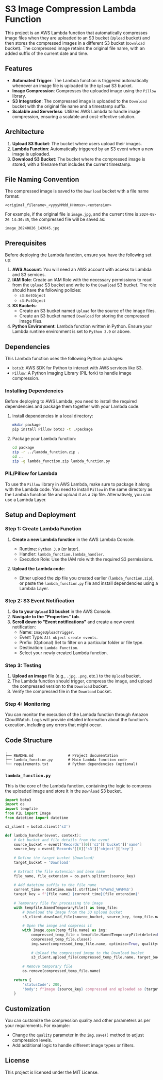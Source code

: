 # S3 Image Compression Lambda Function

This project is an AWS Lambda function that automatically compresses image files when they are uploaded to an S3 bucket (`Upload` bucket) and then stores the compressed images in a different S3 bucket (`Download` bucket). The compressed image retains the original file name, with an added suffix of the current date and time.

## Features

- **Automated Trigger**: The Lambda function is triggered automatically whenever an image file is uploaded to the `Upload` S3 bucket.
- **Image Compression**: Compresses the uploaded image using the `Pillow` library.
- **S3 Integration**: The compressed image is uploaded to the `Download` bucket with the original file name and a timestamp suffix.
- **Scalable and Serverless**: Utilizes AWS Lambda to handle image compression, ensuring a scalable and cost-effective solution.

## Architecture

1. **Upload S3 Bucket**: The bucket where users upload their images.
2. **Lambda Function**: Automatically triggered by an S3 event when a new image is uploaded.
3. **Download S3 Bucket**: The bucket where the compressed image is stored, with a filename that includes the current timestamp.

## File Naming Convention

The compressed image is saved to the `Download` bucket with a file name format:
```
<original_filename>_<yyyyMMdd_HHmmss>.<extension>
```
For example, if the original file is `image.jpg`, and the current time is `2024-08-26 14:30:45`, the compressed file will be saved as:
```
image_20240826_143045.jpg
```

## Prerequisites

Before deploying the Lambda function, ensure you have the following set up:

1. **AWS Account**: You will need an AWS account with access to Lambda and S3 services.
2. **IAM Role**: Create an IAM Role with the necessary permissions to read from the `Upload` S3 bucket and write to the `Download` S3 bucket. The role should have the following policies:
   - `s3:GetObject`
   - `s3:PutObject`
3. **S3 Buckets**:
   - Create an S3 bucket named `Upload` for the source of the image files.
   - Create an S3 bucket named `Download` for storing the compressed image files.
4. **Python Environment**: Lambda function written in Python. Ensure your Lambda runtime environment is set to `Python 3.9` or above.

## Dependencies

This Lambda function uses the following Python packages:

- `boto3`: AWS SDK for Python to interact with AWS services like S3.
- `Pillow`: A Python Imaging Library (PIL fork) to handle image compression.

### Installing Dependencies

Before deploying to AWS Lambda, you need to install the required dependencies and package them together with your Lambda code.

1. Install dependencies in a local directory:
   ```bash
   mkdir package
   pip install Pillow boto3 -t ./package
   ```
   
2. Package your Lambda function:
   ```bash
   cd package
   zip -r ../lambda_function.zip .
   cd ..
   zip -g lambda_function.zip lambda_function.py
   ```

### PIL/Pillow for Lambda

To use the `Pillow` library in AWS Lambda, make sure to package it along with the Lambda code. You need to install `Pillow` in the same directory as the Lambda function file and upload it as a zip file. Alternatively, you can use a Lambda Layer.

## Setup and Deployment

### Step 1: Create Lambda Function

1. **Create a new Lambda function** in the AWS Lambda Console.
   - Runtime: `Python 3.9` (or later).
   - Handler: `lambda_function.lambda_handler`.
   - Execution Role: Use the IAM role with the required S3 permissions.

2. **Upload the Lambda code**:
   - Either upload the zip file you created earlier (`lambda_function.zip`), or paste the `lambda_function.py` file and install dependencies using a Lambda Layer.

### Step 2: S3 Event Notification

1. **Go to your `Upload` S3 bucket** in the AWS Console.
2. **Navigate to the "Properties" tab**.
3. **Scroll down to "Event notifications"** and create a new event notification:
   - Name: `ImageUploadTrigger`.
   - Event Type: `All object create events`.
   - Prefix: (Optional) Set to filter on a particular folder or file type.
   - Destination: `Lambda Function`.
   - Select your newly created Lambda function.

### Step 3: Testing

1. **Upload an image** file (e.g., `.jpg`, `.png`, etc.) to the `Upload` bucket.
2. The Lambda function should trigger, compress the image, and upload the compressed version to the `Download` bucket.
3. Verify the compressed file in the `Download` bucket.

### Step 4: Monitoring

You can monitor the execution of the Lambda function through Amazon CloudWatch. Logs will provide detailed information about the function's execution, including any errors that might occur.

## Code Structure

```
.
├── README.md                # Project documentation
├── lambda_function.py       # Main Lambda function code
└── requirements.txt         # Python dependencies (optional)
```

### `lambda_function.py`

This is the core of the Lambda function, containing the logic to compress the uploaded image and store it in the `Download` S3 bucket.

```python
import boto3
import os
import tempfile
from PIL import Image
from datetime import datetime

s3_client = boto3.client('s3')

def lambda_handler(event, context):
    # Get bucket and file details from the event
    source_bucket = event['Records'][0]['s3']['bucket']['name']
    source_key = event['Records'][0]['s3']['object']['key']
    
    # Define the target bucket (Download)
    target_bucket = 'Download'
    
    # Extract the file extension and base name
    file_name, file_extension = os.path.splitext(source_key)
    
    # Add datetime suffix to the file name
    current_time = datetime.now().strftime('%Y%m%d_%H%M%S')
    target_key = f"{file_name}_{current_time}{file_extension}"
    
    # Temporary file for processing the image
    with tempfile.NamedTemporaryFile() as temp_file:
        # Download the image from the S3 Upload bucket
        s3_client.download_file(source_bucket, source_key, temp_file.name)
        
        # Open the image and compress it
        with Image.open(temp_file.name) as img:
            compressed_temp_file = tempfile.NamedTemporaryFile(delete=False, suffix=file_extension)
            compressed_temp_file.close()
            img.save(compressed_temp_file.name, optimize=True, quality=85)  # Compress with quality 85
            
            # Upload the compressed image to the Download bucket
            s3_client.upload_file(compressed_temp_file.name, target_bucket, target_key)
        
        # Remove temporary file
        os.remove(compressed_temp_file.name)
    
    return {
        'statusCode': 200,
        'body': f"Image {source_key} compressed and uploaded as {target_key} to {target_bucket}."
    }
```

## Customization

You can customize the compression quality and other parameters as per your requirements. For example:
- Change the `quality` parameter in the `img.save()` method to adjust compression levels.
- Add additional logic to handle different image types or filters.

## License

This project is licensed under the MIT License.
